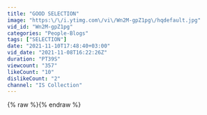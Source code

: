 ```yaml
---
title: "GOOD SELECTION"
image: "https:\/\/i.ytimg.com\/vi\/Wn2M-gpZ1pg\/hqdefault.jpg"
vid_id: "Wn2M-gpZ1pg"
categories: "People-Blogs"
tags: ["SELECTION"]
date: "2021-11-10T17:48:40+03:00"
vid_date: "2021-11-08T16:22:26Z"
duration: "PT39S"
viewcount: "357"
likeCount: "10"
dislikeCount: "2"
channel: "IS Collection"
---
```

{% raw %}{% endraw %}

